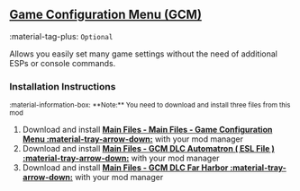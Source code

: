 ## [Game Configuration Menu (GCM)](https://www.nexusmods.com/fallout4/mods/33759)
:material-tag-plus: `Optional`

Allows you easily set many game settings without the need of additional ESPs or console commands. 

### Installation Instructions
<small>
:material-information-box:
**Note:** You need to download and install three files from this mod
</small>

1. Download and install **[Main Files - Main Files - Game Configuration Menu :material-tray-arrow-down:](https://www.nexusmods.com/fallout4/mods/33759?tab=files&file_id=188907&nmm=1)** with your mod manager
2. Download and install **[Main Files - GCM DLC Automatron ( ESL File ) :material-tray-arrow-down:](https://www.nexusmods.com/fallout4/mods/33759?tab=files&file_id=137688&nmm=1)** with your mod manager
3. Download and install **[Main Files - GCM DLC Far Harbor :material-tray-arrow-down:](https://www.nexusmods.com/fallout4/mods/33759?tab=files&file_id=160697&nmm=1)** with your mod manager

